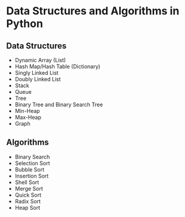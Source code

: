 # Data Structures and Algorithms in Python

## Data Structures

- Dynamic Array (List)
- Hash Map/Hash Table (Dictionary)
- Singly Linked List
- Doubly Linked List
- Stack
- Queue
- Tree
- Binary Tree and Binary Search Tree
- Min-Heap
- Max-Heap
- Graph


## Algorithms

- Binary Search
- Selection Sort
- Bubble Sort
- Insertion Sort
- Shell Sort
- Merge Sort 
- Quick Sort
- Radix Sort
- Heap Sort
